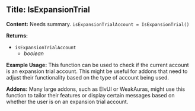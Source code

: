 ## Title: IsExpansionTrial

**Content:**
Needs summary.
`isExpansionTrialAccount = IsExpansionTrial()`

**Returns:**
- `isExpansionTrialAccount`
  - *boolean*

**Example Usage:**
This function can be used to check if the current account is an expansion trial account. This might be useful for addons that need to adjust their functionality based on the type of account being used.

**Addons:**
Many large addons, such as ElvUI or WeakAuras, might use this function to tailor their features or display certain messages based on whether the user is on an expansion trial account.